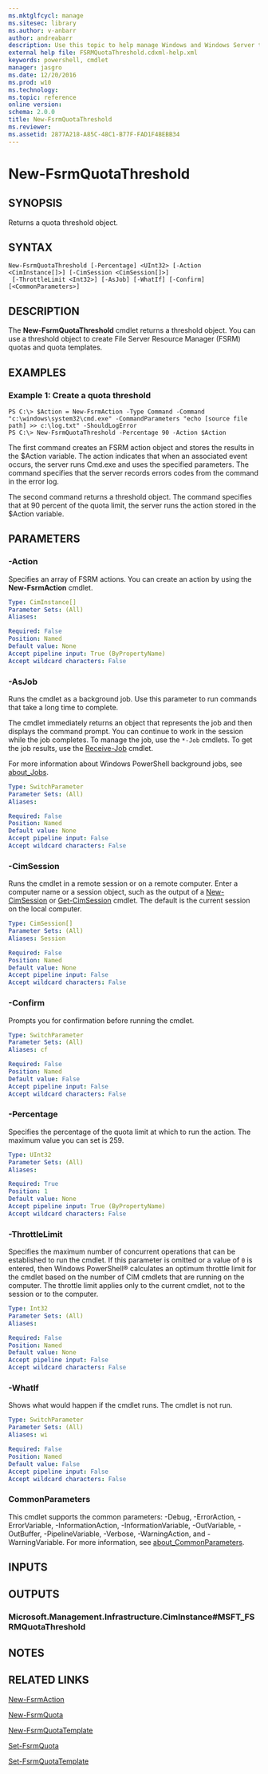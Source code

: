 ```yaml
---
ms.mktglfcycl: manage
ms.sitesec: library
ms.author: v-anbarr
author: andreabarr
description: Use this topic to help manage Windows and Windows Server technologies with Windows PowerShell.
external help file: FSRMQuotaThreshold.cdxml-help.xml
keywords: powershell, cmdlet
manager: jasgro
ms.date: 12/20/2016
ms.prod: w10
ms.technology: 
ms.topic: reference
online version: 
schema: 2.0.0
title: New-FsrmQuotaThreshold
ms.reviewer:
ms.assetid: 2877A218-A85C-48C1-B77F-FAD1F4BEBB34
---
```


# New-FsrmQuotaThreshold

## SYNOPSIS
Returns a quota threshold object.

## SYNTAX

```
New-FsrmQuotaThreshold [-Percentage] <UInt32> [-Action <CimInstance[]>] [-CimSession <CimSession[]>]
 [-ThrottleLimit <Int32>] [-AsJob] [-WhatIf] [-Confirm] [<CommonParameters>]
```

## DESCRIPTION
The **New-FsrmQuotaThreshold** cmdlet returns a threshold object.
You can use a threshold object to create File Server Resource Manager (FSRM) quotas and quota templates.

## EXAMPLES

### Example 1: Create a quota threshold
```
PS C:\> $Action = New-FsrmAction -Type Command -Command "c:\windows\system32\cmd.exe" -CommandParameters "echo [source file path] >> c:\log.txt" -ShouldLogError
PS C:\> New-FsrmQuotaThreshold -Percentage 90 -Action $Action
```

The first command creates an FSRM action object and stores the results in the $Action variable.
The action indicates that when an associated event occurs, the server runs Cmd.exe and uses the specified parameters.
The command specifies that the server records errors codes from the command in the error log.

The second command returns a threshold object.
The command specifies that at 90 percent of the quota limit, the server runs the action stored in the $Action variable.

## PARAMETERS

### -Action
Specifies an array of FSRM actions.
You can create an action by using the **New-FsrmAction** cmdlet.

```yaml
Type: CimInstance[]
Parameter Sets: (All)
Aliases: 

Required: False
Position: Named
Default value: None
Accept pipeline input: True (ByPropertyName)
Accept wildcard characters: False
```

### -AsJob
Runs the cmdlet as a background job. Use this parameter to run commands that take a long time to complete. 

The cmdlet immediately returns an object that represents the job and then displays the command prompt. 
You can continue to work in the session while the job completes. 
To manage the job, use the `*-Job` cmdlets. 
To get the job results, use the [Receive-Job](http://go.microsoft.com/fwlink/?LinkID=113372) cmdlet. 

For more information about Windows PowerShell background jobs, see [about_Jobs](http://go.microsoft.com/fwlink/?LinkID=113251).

```yaml
Type: SwitchParameter
Parameter Sets: (All)
Aliases: 

Required: False
Position: Named
Default value: None
Accept pipeline input: False
Accept wildcard characters: False
```

### -CimSession
Runs the cmdlet in a remote session or on a remote computer.
Enter a computer name or a session object, such as the output of a [New-CimSession](http://go.microsoft.com/fwlink/p/?LinkId=227967) or [Get-CimSession](http://go.microsoft.com/fwlink/p/?LinkId=227966) cmdlet.
The default is the current session on the local computer.

```yaml
Type: CimSession[]
Parameter Sets: (All)
Aliases: Session

Required: False
Position: Named
Default value: None
Accept pipeline input: False
Accept wildcard characters: False
```

### -Confirm
Prompts you for confirmation before running the cmdlet.

```yaml
Type: SwitchParameter
Parameter Sets: (All)
Aliases: cf

Required: False
Position: Named
Default value: False
Accept pipeline input: False
Accept wildcard characters: False
```

### -Percentage
Specifies the percentage of the quota limit at which to run the action.
The maximum value you can set is 259.

```yaml
Type: UInt32
Parameter Sets: (All)
Aliases: 

Required: True
Position: 1
Default value: None
Accept pipeline input: True (ByPropertyName)
Accept wildcard characters: False
```

### -ThrottleLimit
Specifies the maximum number of concurrent operations that can be established to run the cmdlet.
If this parameter is omitted or a value of `0` is entered, then Windows PowerShell® calculates an optimum throttle limit for the cmdlet based on the number of CIM cmdlets that are running on the computer.
The throttle limit applies only to the current cmdlet, not to the session or to the computer.

```yaml
Type: Int32
Parameter Sets: (All)
Aliases: 

Required: False
Position: Named
Default value: None
Accept pipeline input: False
Accept wildcard characters: False
```

### -WhatIf
Shows what would happen if the cmdlet runs.
The cmdlet is not run.

```yaml
Type: SwitchParameter
Parameter Sets: (All)
Aliases: wi

Required: False
Position: Named
Default value: False
Accept pipeline input: False
Accept wildcard characters: False
```

### CommonParameters
This cmdlet supports the common parameters: -Debug, -ErrorAction, -ErrorVariable, -InformationAction, -InformationVariable, -OutVariable, -OutBuffer, -PipelineVariable, -Verbose, -WarningAction, and -WarningVariable. For more information, see [about_CommonParameters](http://go.microsoft.com/fwlink/?LinkID=113216).

## INPUTS

## OUTPUTS

### Microsoft.Management.Infrastructure.CimInstance#MSFT_FSRMQuotaThreshold

## NOTES

## RELATED LINKS

[New-FsrmAction](./New-FsrmAction.md)

[New-FsrmQuota](./New-FsrmQuota.md)

[New-FsrmQuotaTemplate](./New-FsrmQuotaTemplate.md)

[Set-FsrmQuota](./Set-FsrmQuota.md)

[Set-FsrmQuotaTemplate](./Set-FsrmQuotaTemplate.md)

